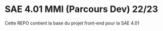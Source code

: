 # SAE 4.01 MMI (Parcours Dev) 22/23 

Cette REPO contient la base du projet front-end pour la SAE 4.01 
